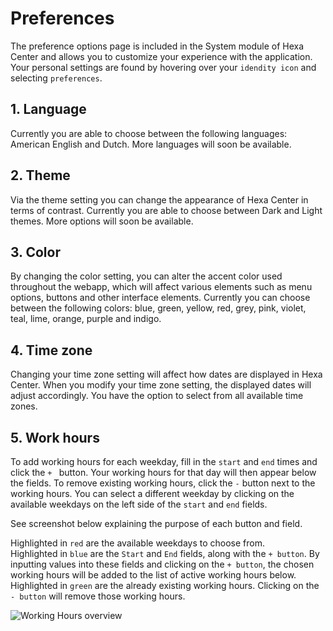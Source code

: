 # Preferences

The preference options page is included in the System module of Hexa Center and allows you to customize your experience with the application. Your personal settings are found by hovering over your `idendity icon` and selecting `preferences`.

## 1. Language

Currently you are able to choose between the following languages: American English and Dutch. More languages will soon be available.

## 2. Theme

Via the theme setting you can change the appearance of Hexa Center in terms of contrast. Currently you are able to choose between Dark and Light themes. More options will soon be available.

## 3. Color

By changing the color setting, you can alter the accent color used throughout the webapp, which will affect various elements such as menu options, buttons and other interface elements. Currently you can choose between the following colors: blue, green, yellow, red, grey, pink, violet, teal, lime, orange, purple and indigo.

## 4. Time zone

Changing your time zone setting will affect how dates are displayed in Hexa Center. When you modify your time zone setting, the displayed dates will adjust accordingly. You have the option to select from all available time zones.

## 5. Work hours

To add working hours for each weekday, fill in the `start` and `end` times and click the `+ ` button. Your working hours for that day will then appear below the fields. To remove existing working hours, click the `-` button next to the working hours. You can select a different weekday by clicking on the available weekdays on the left side of the `start` and `end` fields.

See screenshot below explaining the purpose of each button and field.

Highlighted in `red` are the available weekdays to choose from.\
Highlighted in `blue` are the `Start` and `End` fields, along with the `+ button`. By inputting values into these fields and clicking on the `+ button`, the chosen working hours will be added to the list of active working hours below.\
Highlighted in `green` are the already existing working hours. Clicking on the `- button` will remove those working hours.

![Working Hours overview](/images/guide/workinghours.jpg "Working Hours overview")
